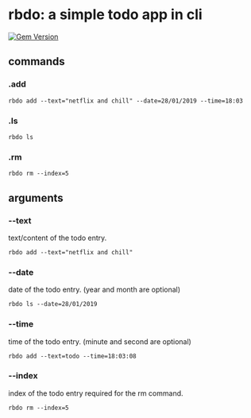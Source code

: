 # rbdo: a simple todo app in cli

[![Gem Version](https://badge.fury.io/rb/rbdo.svg)](https://rubygems.org/gems/rbdo)

## commands

### .add

`rbdo add --text="netflix and chill" --date=28/01/2019 --time=18:03`

### .ls

`rbdo ls`

### .rm

`rbdo rm --index=5`

## arguments

### --text

text/content of the todo entry.

`rbdo add --text="netflix and chill"`

### --date

date of the todo entry. (year and month are optional)

`rbdo ls --date=28/01/2019`

### --time

time of the todo entry. (minute and second are optional)

`rbdo add --text=todo --time=18:03:08`

### --index

index of the todo entry required for the rm command.

`rbdo rm --index=5`
